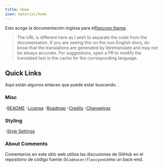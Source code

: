 ```yaml
---
title: Home
icon: material/home
---
```


Esto acoge la documentación inglesa para el[flexcyon theme](https://github.com/bladeacer/flexcyon).
> The URL is different here as I wish to separate the code from the documentation.
> If you are seeing this on the non-English docs, do know that the translations are generated by libretranslate and may not be always accurate. For suggestions, open a PR to modify the translated text in the cache for the corresponding language.

## Quick Links
Aquí están algunos enlaces que puede estar buscando.
.

### Misc
-[README](./README/index.md)
-[License](./README/license.md)
-[Roadmap](./README/roadmap.md)
-[Credits](./credits/index.md)
-[Changelogs](./changelogs/index.md)

### Styling
-[Style Settings](./Styling/Style-Settings/index.md)

### About Comments
Comentarios en este sitio web utiliza las discusiones de GitHub en el repositorio de código fuente (`bladeacer/flexcyon`como un back-end.